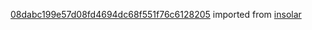 [08dabc199e57d08fd4694dc68f551f76c6128205](https://github.com/insolar/insolar/commit/08dabc199e57d08fd4694dc68f551f76c6128205) imported from [insolar](https://github.com/insolar/insolar)
